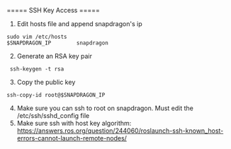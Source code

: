 

===== SSH Key Access =====
1. Edit hosts file and append snapdragon's ip
```
sudo vim /etc/hosts
$SNAPDRAGON_IP        snapdragon
```

2. Generate an RSA key pair
```
 ssh-keygen -t rsa
```

3. Copy the public key
```
ssh-copy-id root@$SNAPDRAGON_IP 
```

4. Make sure you can ssh to root on snapdragon. Must edit the /etc/ssh/sshd_config file
5. Make sure ssh with host key algorithm: https://answers.ros.org/question/244060/roslaunch-ssh-known_host-errors-cannot-launch-remote-nodes/
